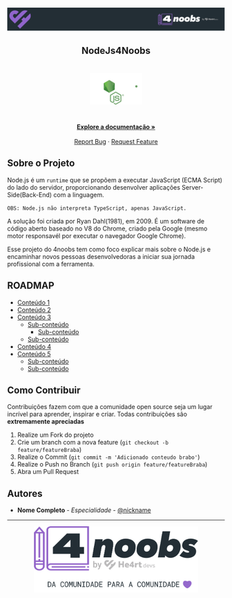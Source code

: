 <!-- Logo 4noobs -->

<p align="center">
  <a href="https://github.com/he4rt/4noobs" target="_blank">
    <img src=".github/header_4noobs.svg">
  </a>
</p>

<!-- Title -->

<p align="center">
  <h2 align="center">NodeJs4Noobs</h2>

  <h1 align="center"><img src=".github/logo.svg" alt="Imagem da logomarca do NodeJS, um runtime JavaScript" width="120"></h1>
  
  <p align="center">
    <br />
    <a href="https://nodejs.org/en/docs/"><strong>Explore a documentação »</strong></a>
    <br />
    <br />
    <a href="https://github.com/louzada01/node4noobs/issues">Report Bug</a>
    ·
    <a href="https://github.com/louzada01/node4noobs/issues">Request Feature</a>
  </p>
</p>
    
 <!-- ABOUT THE PROJECT -->

## Sobre o Projeto

Node.js é um `runtime` que se propõem a executar JavaScript (ECMA Script) do lado do servidor, proporcionando desenvolver aplicações Server-Side(Back-End) com a linguagem. 

```
OBS: Node.js não interpreta TypeScript, apenas JavaScript.
```

A solução foi criada por Ryan Dahl(1981), em 2009. É um software de código aberto baseado no V8 do Chrome, criado pela Google (mesmo motor responsavél por executar o navegador Google Chrome). 

Esse projeto do 4noobs tem como foco explicar mais sobre o Node.js e encaminhar novos pessoas desenvolvedoras a iniciar sua jornada profissional com a ferramenta. 

<!-- ROADMAP OF PROJECT -->

## ROADMAP

- [Conteúdo 1](link-primeira-parte)
- [Conteúdo 2](link-segunda-parte)
- [Conteúdo 3](link-terceira-parte)
  - [Sub-conteúdo](link-sub-conteudo)
  	- [Sub-conteúdo](link-sub-conteudo)
  - [Sub-conteúdo](link-sub-conteudo)
- [Conteúdo 4](link-quarta-parte)
- [Conteúdo 5](link-quinta-parte)
  - [Sub-conteúdo](link-sub-conteudo)
  - [Sub-conteúdo](link-sub-conteudo)
  
  
<!-- CONTRIBUTING -->

## Como Contribuir

Contribuições fazem com que a comunidade open source seja um lugar incrível para aprender, inspirar e criar. Todas contribuições
são **extremamente apreciadas**

1. Realize um Fork do projeto
2. Crie um branch com a nova feature (`git checkout -b feature/featureBraba`)
3. Realize o Commit (`git commit -m 'Adicionado conteudo brabo'`)
4. Realize o Push no Branch (`git push origin feature/featureBraba`)
5. Abra um Pull Request

## Autores

- **Nome Completo** - _Especialidade_ - [@nickname](seutwitter)

---

<p align="center">
  <a href="https://github.com/he4rt/4noobs" target="_blank">
    <img src=".github/footer_4noobs.svg" width="380">
  </a>
</p>